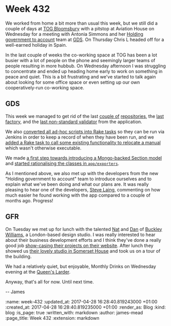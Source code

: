 Week 432
========

We worked from home a bit more than usual this week, but we still did a couple of days at [TOG Bloomsbury][] with a pitstop at Aviation House on Wednesday for a meeting with Antonia Simmons and her [Holding government to account][govuk-roadmap-2017-2018] team at [GDS][]. On Thursday Chris L headed off for a well-earned holiday in Spain.

In the last couple of weeks the co-working space at TOG has been a lot busier with a lot of people on the phone and seemingly larger teams of people resulting in more hubbub. On Wednesday afternoon I was struggling to concentrate and ended up heading home early to work on something in peace and quiet. This is a bit frustrating and we've started to talk again about looking for some office space or even setting up our own cooperatively-run co-working space.

## GDS

This week we managed to get rid of the last [couple of][pr-989] [repositories][pr-1024], the [last factory][pr-985], and the [last non-standard validator][pr-984] from the application.

We also [converted all ad-hoc scripts into Rake tasks][pr-983] so they can be run via Jenkins in order to keep a record of when they have been run, and we [added a Rake task to call some existing functionality to relocate a manual][pr-1031] which wasn't otherwise executable.

We made [a first step towards introducing a Mongo-backed Section model][pr-1035] and [started rationalising the classes in `app/exporters`][pr-1034].

As I mentioned above, we also met up with the developers from the new "Holding government to account" team to introduce ourselves and to explain what we've been doing and what our plans are. It was really pleasing to hear one of the developers, [Steve Laing][], commenting on how much easier he found working with the app compared to a couple of months ago. Progress!

## GFR

On Tuesday we met up for lunch with the talented [Nat][] and [Dan][] of [Buckley Williams][], a London-based design studio. I was really interested to hear about their business development efforts and I think they've done a really good job [show-casing their projects on their website][buckley-williams-projects]. After lunch they showed us [their lovely studio in Somerset House][somerset-house-studios] and took us on a tour of the building.

We had a relatively quiet, but enjoyable, Monthly Drinks on Wednesday evening at the [Queen's Larder][].

Anyway, that's all for now. Until next time.

-- James

[TOG Bloomsbury]: http://www.theofficegroup.co.uk/office/the-bloomsbury-building/
[govuk-roadmap-2017-2018]: https://insidegovuk.blog.gov.uk/2017/02/13/the-2017-to-2018-gov-uk-roadmap/
[GDS]: https://www.gov.uk/government/organisations/government-digital-service
[pr-983]: https://github.com/alphagov/manuals-publisher/pull/983
[pr-984]: https://github.com/alphagov/manuals-publisher/pull/984
[pr-985]: https://github.com/alphagov/manuals-publisher/pull/985
[pr-989]: https://github.com/alphagov/manuals-publisher/pull/989
[pr-1024]: https://github.com/alphagov/manuals-publisher/pull/1024
[pr-1031]: https://github.com/alphagov/manuals-publisher/pull/1031
[pr-1034]: https://github.com/alphagov/manuals-publisher/pull/1034
[pr-1035]: https://github.com/alphagov/manuals-publisher/pull/1035
[Steve Laing]: http://www.laingsolutions.com/
[Nat]: http://natbuckley.co.uk/
[Dan]: http://www.iamdanw.com/
[Buckley Williams]: http://buckleywilliams.com/
[buckley-williams-projects]: http://buckleywilliams.com/projects/
[somerset-house-studios]: https://www.somersethouse.org.uk/somerset-house-studios
[Queen's Larder]: http://www.queenslarder.co.uk/

:name: week-432
:updated_at: 2017-04-28 16:28:40.819243000 +01:00
:created_at: 2017-04-28 16:28:40.819235000 +01:00
:render_as: Blog
:kind: blog
:is_page: true
:written_with: markdown
:author: james-mead
:page_title: Week 432
:extension: markdown
